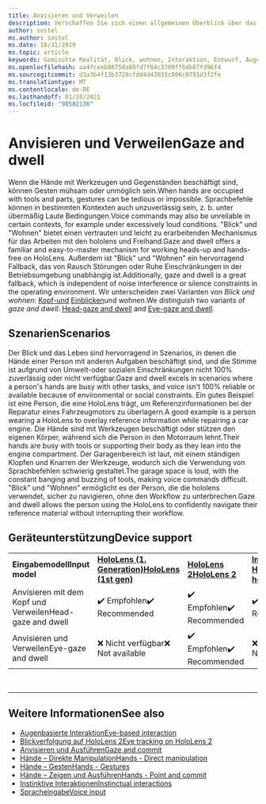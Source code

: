 ```yaml
---
title: Anvisieren und Verweilen
description: Verschaffen Sie sich einen allgemeinen Überblick über das Eingabe Modell für den Augenblick und das Leben für gemischte Reality-Anwendungen.
author: sostel
ms.author: sostel
ms.date: 10/31/2019
ms.topic: article
keywords: Gemischte Realität, Blick, wohnen, Interaktion, Entwurf, Augen Verfolgung, Head-Tracking, Mixed Reality-Headset, Windows Mixed Reality-Headset, Virtual Reality-Headset, hololens, mrtk, Mixed Reality Toolkit
ms.openlocfilehash: aa4fceeb8875da89fd7f84c3709ff6db07fd96f4
ms.sourcegitcommit: d3a3b4f13b3728cfdd4d43035c806c0791d3f2fe
ms.translationtype: MT
ms.contentlocale: de-DE
ms.lasthandoff: 01/20/2021
ms.locfileid: "98582136"
---
```

# <a name="gaze-and-dwell"></a><span data-ttu-id="2f9f6-104">Anvisieren und Verweilen</span><span class="sxs-lookup"><span data-stu-id="2f9f6-104">Gaze and dwell</span></span>

<span data-ttu-id="2f9f6-105">Wenn die Hände mit Werkzeugen und Gegenständen beschäftigt sind, können Gesten mühsam oder unmöglich sein.</span><span class="sxs-lookup"><span data-stu-id="2f9f6-105">When hands are occupied with tools and parts, gestures can be tedious or impossible.</span></span>
<span data-ttu-id="2f9f6-106">Sprachbefehle können in bestimmten Kontexten auch unzuverlässig sein, z. b. unter übermäßig Laute Bedingungen.</span><span class="sxs-lookup"><span data-stu-id="2f9f6-106">Voice commands may also be unreliable in certain contexts, for example under excessively loud conditions.</span></span>
<span data-ttu-id="2f9f6-107">"Blick" und "Wohnen" bietet einen vertrauten und leicht zu erarbeitenden Mechanismus für das Arbeiten mit den hololens und Freihand.</span><span class="sxs-lookup"><span data-stu-id="2f9f6-107">Gaze and dwell offers a familiar and easy-to-master mechanism for working heads-up and hands-free on HoloLens.</span></span>
<span data-ttu-id="2f9f6-108">Außerdem ist "Blick" und "Wohnen" ein hervorragend Fallback, das von Rausch Störungen oder Ruhe Einschränkungen in der Betriebsumgebung unabhängig ist.</span><span class="sxs-lookup"><span data-stu-id="2f9f6-108">Additionally, gaze and dwell is a great fallback, which is independent of noise interference or silence constraints in the operating environment.</span></span>
<span data-ttu-id="2f9f6-109">Wir unterscheiden zwei Varianten von _Blick und wohnen_: [Kopf-und](gaze-and-dwell-head.md) [Einblicken](gaze-and-dwell-eyes.md)und wohnen.</span><span class="sxs-lookup"><span data-stu-id="2f9f6-109">We distinguish two variants of _gaze and dwell_: [Head-gaze and dwell](gaze-and-dwell-head.md) and [Eye-gaze and dwell](gaze-and-dwell-eyes.md).</span></span>

## <a name="scenarios"></a><span data-ttu-id="2f9f6-110">Szenarien</span><span class="sxs-lookup"><span data-stu-id="2f9f6-110">Scenarios</span></span>

<span data-ttu-id="2f9f6-111">Der Blick und das Leben sind hervorragend in Szenarios, in denen die Hände einer Person mit anderen Aufgaben beschäftigt sind, und die Stimme ist aufgrund von Umwelt-oder sozialen Einschränkungen nicht 100% zuverlässig oder nicht verfügbar.</span><span class="sxs-lookup"><span data-stu-id="2f9f6-111">Gaze and dwell excels in scenarios where a person's hands are busy with other tasks, and voice isn't 100% reliable or available because of environmental or social constraints.</span></span>
<span data-ttu-id="2f9f6-112">Ein gutes Beispiel ist eine Person, die eine HoloLens trägt, um Referenzinformationen bei der Reparatur eines Fahrzeugmotors zu überlagern.</span><span class="sxs-lookup"><span data-stu-id="2f9f6-112">A good example is a person wearing a HoloLens to overlay reference information while repairing a car engine.</span></span>
<span data-ttu-id="2f9f6-113">Die Hände sind mit Werkzeugen beschäftigt oder stützen den eigenen Körper, während sich die Person in den Motorraum lehnt.</span><span class="sxs-lookup"><span data-stu-id="2f9f6-113">Their hands are busy with tools or supporting their body as they lean into the engine compartment.</span></span>
<span data-ttu-id="2f9f6-114">Der Garagenbereich ist laut, mit einem ständigen Klopfen und Knarren der Werkzeuge, wodurch sich die Verwendung von Sprachbefehlen schwierig gestaltet.</span><span class="sxs-lookup"><span data-stu-id="2f9f6-114">The garage space is loud, with the constant banging and buzzing of tools, making voice commands difficult.</span></span>
<span data-ttu-id="2f9f6-115">"Blick" und "Wohnen" ermöglicht es der Person, die die hololens verwendet, sicher zu navigieren, ohne den Workflow zu unterbrechen.</span><span class="sxs-lookup"><span data-stu-id="2f9f6-115">Gaze and dwell allows the person using the HoloLens to confidently navigate their reference material without interrupting their workflow.</span></span>

## <a name="device-support"></a><span data-ttu-id="2f9f6-116">Geräteunterstützung</span><span class="sxs-lookup"><span data-stu-id="2f9f6-116">Device support</span></span>

<table>
    <colgroup>
    <col width="25%" />
    <col width="25%" />
    <col width="25%" />
    <col width="25%" />
    </colgroup>
    <tr>
        <td><span data-ttu-id="2f9f6-117"><strong>Eingabemodell</strong></span><span class="sxs-lookup"><span data-stu-id="2f9f6-117"><strong>Input model</strong></span></span></td>
        <td><span data-ttu-id="2f9f6-118"><a href="/hololens/hololens1-hardware"><strong>HoloLens (1. Generation)</strong></a></span><span class="sxs-lookup"><span data-stu-id="2f9f6-118"><a href="/hololens/hololens1-hardware"><strong>HoloLens (1st gen)</strong></a></span></span></td>
        <td><span data-ttu-id="2f9f6-119"><a href="https://docs.microsoft.com/hololens/hololens2-hardware"><strong>HoloLens 2</strong></span><span class="sxs-lookup"><span data-stu-id="2f9f6-119"><a href="https://docs.microsoft.com/hololens/hololens2-hardware"><strong>HoloLens 2</strong></span></span></td>
        <td><span data-ttu-id="2f9f6-120"><a href="../discover/immersive-headset-hardware-details.md"><strong>Immersive Headsets</strong></a></span><span class="sxs-lookup"><span data-stu-id="2f9f6-120"><a href="../discover/immersive-headset-hardware-details.md"><strong>Immersive headsets</strong></a></span></span></td>
    </tr>
     <tr>
        <td><span data-ttu-id="2f9f6-121">Anvisieren mit dem Kopf und Verweilen</span><span class="sxs-lookup"><span data-stu-id="2f9f6-121">Head-gaze and dwell</span></span></td>
        <td><span data-ttu-id="2f9f6-122">✔️ Empfohlen</span><span class="sxs-lookup"><span data-stu-id="2f9f6-122">✔️ Recommended</span></span></td>
        <td><span data-ttu-id="2f9f6-123">✔️ Empfohlen</span><span class="sxs-lookup"><span data-stu-id="2f9f6-123">✔️ Recommended</span></span></td>
        <td><span data-ttu-id="2f9f6-124">✔️ Empfohlen</span><span class="sxs-lookup"><span data-stu-id="2f9f6-124">✔️ Recommended</span></span></td>
    </tr>
     <tr>
        <td><span data-ttu-id="2f9f6-125">Anvisieren und Verweilen</span><span class="sxs-lookup"><span data-stu-id="2f9f6-125">Eye-gaze and dwell</span></span></td>
        <td><span data-ttu-id="2f9f6-126">❌ Nicht verfügbar</span><span class="sxs-lookup"><span data-stu-id="2f9f6-126">❌ Not available</span></span></td>
        <td><span data-ttu-id="2f9f6-127">✔️ Empfohlen</span><span class="sxs-lookup"><span data-stu-id="2f9f6-127">✔️ Recommended</span></span></td>
        <td><span data-ttu-id="2f9f6-128">❌ Nicht verfügbar</span><span class="sxs-lookup"><span data-stu-id="2f9f6-128">❌ Not available</span></span></td>
    </tr>
</table>


<br>

---

 ## <a name="see-also"></a><span data-ttu-id="2f9f6-129">Weitere Informationen</span><span class="sxs-lookup"><span data-stu-id="2f9f6-129">See also</span></span>

* [<span data-ttu-id="2f9f6-130">Augenbasierte Interaktion</span><span class="sxs-lookup"><span data-stu-id="2f9f6-130">Eye-based interaction</span></span>](eye-gaze-interaction.md)
* [<span data-ttu-id="2f9f6-131">Blickverfolgung auf HoloLens 2</span><span class="sxs-lookup"><span data-stu-id="2f9f6-131">Eye tracking on HoloLens 2</span></span>](eye-tracking.md)
* [<span data-ttu-id="2f9f6-132">Anvisieren und Ausführen</span><span class="sxs-lookup"><span data-stu-id="2f9f6-132">Gaze and commit</span></span>](gaze-and-commit.md)
* [<span data-ttu-id="2f9f6-133">Hände – Direkte Manipulation</span><span class="sxs-lookup"><span data-stu-id="2f9f6-133">Hands - Direct manipulation</span></span>](direct-manipulation.md)
* [<span data-ttu-id="2f9f6-134">Hände – Gesten</span><span class="sxs-lookup"><span data-stu-id="2f9f6-134">Hands - Gestures</span></span>](gaze-and-commit.md#composite-gestures)
* [<span data-ttu-id="2f9f6-135">Hände – Zeigen und Ausführen</span><span class="sxs-lookup"><span data-stu-id="2f9f6-135">Hands - Point and commit</span></span>](point-and-commit.md)
* [<span data-ttu-id="2f9f6-136">Instinktive Interaktionen</span><span class="sxs-lookup"><span data-stu-id="2f9f6-136">Instinctual interactions</span></span>](interaction-fundamentals.md)
* [<span data-ttu-id="2f9f6-137">Spracheingabe</span><span class="sxs-lookup"><span data-stu-id="2f9f6-137">Voice input</span></span>](voice-input.md)